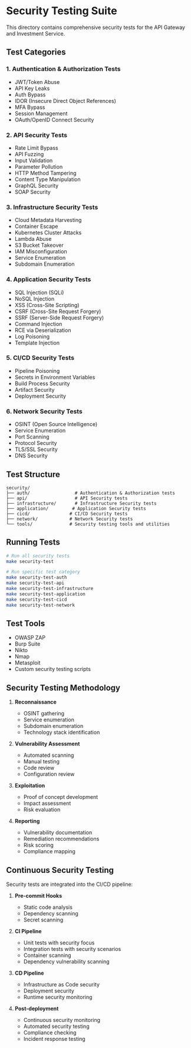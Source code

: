 # Security Testing Suite

This directory contains comprehensive security tests for the API Gateway and Investment Service.

## Test Categories

### 1. Authentication & Authorization Tests
- JWT/Token Abuse
- API Key Leaks
- Auth Bypass
- IDOR (Insecure Direct Object References)
- MFA Bypass
- Session Management
- OAuth/OpenID Connect Security

### 2. API Security Tests
- Rate Limit Bypass
- API Fuzzing
- Input Validation
- Parameter Pollution
- HTTP Method Tampering
- Content Type Manipulation
- GraphQL Security
- SOAP Security

### 3. Infrastructure Security Tests
- Cloud Metadata Harvesting
- Container Escape
- Kubernetes Cluster Attacks
- Lambda Abuse
- S3 Bucket Takeover
- IAM Misconfiguration
- Service Enumeration
- Subdomain Enumeration

### 4. Application Security Tests
- SQL Injection (SQLi)
- NoSQL Injection
- XSS (Cross-Site Scripting)
- CSRF (Cross-Site Request Forgery)
- SSRF (Server-Side Request Forgery)
- Command Injection
- RCE via Deserialization
- Log Poisoning
- Template Injection

### 5. CI/CD Security Tests
- Pipeline Poisoning
- Secrets in Environment Variables
- Build Process Security
- Artifact Security
- Deployment Security

### 6. Network Security Tests
- OSINT (Open Source Intelligence)
- Service Enumeration
- Port Scanning
- Protocol Security
- TLS/SSL Security
- DNS Security

## Test Structure

```
security/
├── auth/                 # Authentication & Authorization tests
├── api/                  # API Security tests
├── infrastructure/       # Infrastructure Security tests
├── application/         # Application Security tests
├── cicd/               # CI/CD Security tests
├── network/            # Network Security tests
└── tools/              # Security testing tools and utilities
```

## Running Tests

```bash
# Run all security tests
make security-test

# Run specific test category
make security-test-auth
make security-test-api
make security-test-infrastructure
make security-test-application
make security-test-cicd
make security-test-network
```

## Test Tools

- OWASP ZAP
- Burp Suite
- Nikto
- Nmap
- Metasploit
- Custom security testing scripts

## Security Testing Methodology

1. **Reconnaissance**
   - OSINT gathering
   - Service enumeration
   - Subdomain enumeration
   - Technology stack identification

2. **Vulnerability Assessment**
   - Automated scanning
   - Manual testing
   - Code review
   - Configuration review

3. **Exploitation**
   - Proof of concept development
   - Impact assessment
   - Risk evaluation

4. **Reporting**
   - Vulnerability documentation
   - Remediation recommendations
   - Risk scoring
   - Compliance mapping

## Continuous Security Testing

Security tests are integrated into the CI/CD pipeline:

1. **Pre-commit Hooks**
   - Static code analysis
   - Dependency scanning
   - Secret scanning

2. **CI Pipeline**
   - Unit tests with security focus
   - Integration tests with security scenarios
   - Container scanning
   - Dependency vulnerability scanning

3. **CD Pipeline**
   - Infrastructure as Code security
   - Deployment security
   - Runtime security monitoring

4. **Post-deployment**
   - Continuous security monitoring
   - Automated security testing
   - Compliance checking
   - Incident response testing 